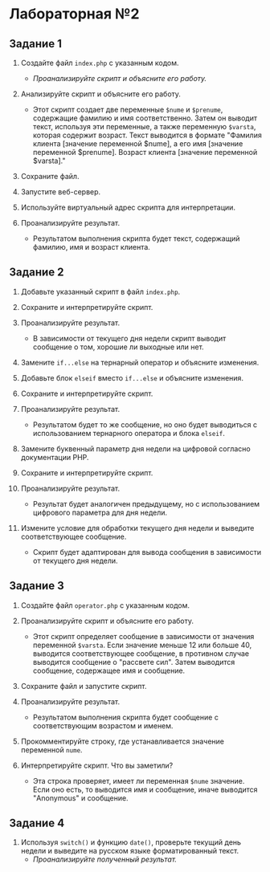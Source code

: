 # Лабораторная №2

## Задание 1

1. Создайте файл `index.php` с указанным кодом.
    - *Проанализируйте скрипт и объясните его работу.*

2. Анализируйте скрипт и объясните его работу.
    - Этот скрипт создает две переменные `$nume` и `$prenume`, содержащие фамилию и имя соответственно. Затем он выводит текст, используя эти переменные, а также переменную `$varsta`, которая содержит возраст. Текст выводится в формате "Фамилия клиента [значение переменной $nume], а его имя [значение переменной $prenume]. Возраст клиента [значение переменной $varsta]."

3. Сохраните файл.

4. Запустите веб-сервер.

5. Используйте виртуальный адрес скрипта для интерпретации.

6. Проанализируйте результат.
    - Результатом выполнения скрипта будет текст, содержащий фамилию, имя и возраст клиента.

## Задание 2

1. Добавьте указанный скрипт в файл `index.php`.

2. Сохраните и интерпретируйте скрипт.

3. Проанализируйте результат.
    - В зависимости от текущего дня недели скрипт выводит сообщение о том, хорошие ли выходные или нет.

4. Замените `if...else` на тернарный оператор и объясните изменения.

5. Добавьте блок `elseif` вместо `if...else` и объясните изменения.

6. Сохраните и интерпретируйте скрипт.

7. Проанализируйте результат.
    - Результатом будет то же сообщение, но оно будет выводиться с использованием тернарного оператора и блока `elseif`.

8. Замените буквенный параметр дня недели на цифровой согласно документации PHP.

9. Сохраните и интерпретируйте скрипт.

10. Проанализируйте результат.
    - Результат будет аналогичен предыдущему, но с использованием цифрового параметра для дня недели.

11. Измените условие для обработки текущего дня недели и выведите соответствующее сообщение.
    - Скрипт будет адаптирован для вывода сообщения в зависимости от текущего дня недели.

## Задание 3

1. Создайте файл `operator.php` с указанным кодом.

2. Проанализируйте скрипт и объясните его работу.
    - Этот скрипт определяет сообщение в зависимости от значения переменной `$varsta`. Если значение меньше 12 или больше 40, выводится соответствующее сообщение, в противном случае выводится сообщение о "рассвете сил". Затем выводится сообщение, содержащее имя и сообщение.

3. Сохраните файл и запустите скрипт.

4. Проанализируйте результат.
    - Результатом выполнения скрипта будет сообщение с соответствующим возрастом и именем.

5. Прокомментируйте строку, где устанавливается значение переменной `nume`.

6. Интерпретируйте скрипт. Что вы заметили?
    - Эта строка проверяет, имеет ли переменная `$nume` значение. Если оно есть, то выводится имя и сообщение, иначе выводится "Anonymous" и сообщение.

## Задание 4

1. Используя `switch()` и функцию `date()`, проверьте текущий день недели и выведите на русском языке форматированный текст.
    - *Проанализируйте полученный результат.*
